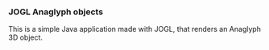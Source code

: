 ### JOGL Anaglyph objects

This is a simple Java application made with JOGL, that renders an Anaglyph 3D object.